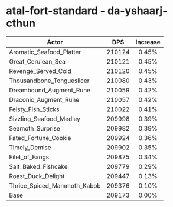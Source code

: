 # atal-fort-standard - da-yshaarj-cthun
| Actor | DPS | Increase |
|---|:---:|:---:|
|Aromatic_Seafood_Platter|210124|0.45%|
|Great_Cerulean_Sea|210121|0.45%|
|Revenge_Served_Cold|210120|0.45%|
|Thousandbone_Tongueslicer|210080|0.43%|
|Dreambound_Augment_Rune|210059|0.42%|
|Draconic_Augment_Rune|210057|0.42%|
|Feisty_Fish_Sticks|210022|0.41%|
|Sizzling_Seafood_Medley|209998|0.39%|
|Seamoth_Surprise|209982|0.39%|
|Fated_Fortune_Cookie|209924|0.36%|
|Timely_Demise|209902|0.35%|
|Filet_of_Fangs|209875|0.34%|
|Salt_Baked_Fishcake|209779|0.29%|
|Roast_Duck_Delight|209447|0.13%|
|Thrice_Spiced_Mammoth_Kabob|209376|0.10%|
|Base|209173|0.00%|
